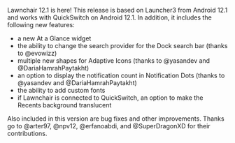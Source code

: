 Lawnchair 12.1 is here! This release is based on Launcher3 from Android 12.1 and works with
QuickSwitch on Android 12.1. In addition, it includes the following new features:

- a new At a Glance widget
- the ability to change the search provider for the Dock search bar (thanks to @evowizz)
- multiple new shapes for Adaptive Icons (thanks to @yasandev and @DariaHamrahPaytakht)
- an option to display the notification count in Notification Dots (thanks to @yasandev and @DariaHamrahPaytakht)
- the ability to add custom fonts
- if Lawnchair is connected to QuickSwitch, an option to make the Recents background translucent

Also included in this version are bug fixes and other improvements. Thanks go to @arter97, @npv12, @erfanoabdi, and @SuperDragonXD for their contributions.
